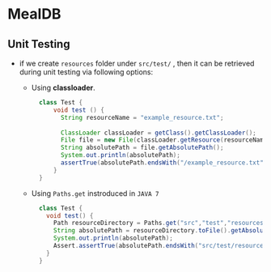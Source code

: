 # MealDB 

## Unit Testing

- if we create `resources` folder under `src/test/` , then it can be retrieved during unit testing
via following options:

  - Using __classloader__.
  
    ```java
      class Test {
          void test () {
            String resourceName = "example_resource.txt";
             
            ClassLoader classLoader = getClass().getClassLoader();
            File file = new File(classLoader.getResource(resourceName).getFile());
            String absolutePath = file.getAbsolutePath();
            System.out.println(absolutePath);
            assertTrue(absolutePath.endsWith("/example_resource.txt"));
          }
      }
    ```
  - Using `Paths.get` instroduced in `JAVA 7`
  
    ```java
      class Test {
        void test() {
          Path resourceDirectory = Paths.get("src","test","resources");
          String absolutePath = resourceDirectory.toFile().getAbsolutePath();
          System.out.println(absolutePath);
          Assert.assertTrue(absolutePath.endsWith("src/test/resources"));
        }
      }
    ```
